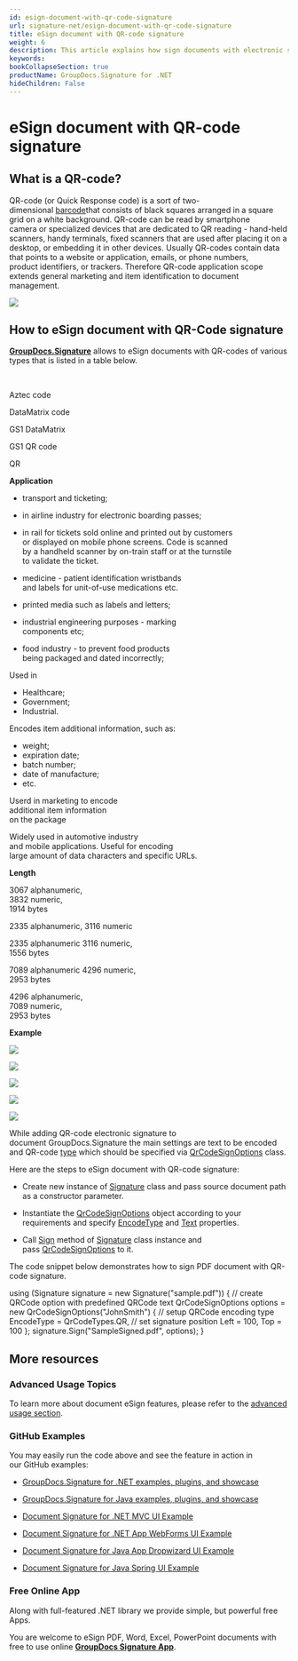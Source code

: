 ```yaml
---
id: esign-document-with-qr-code-signature
url: signature-net/esign-document-with-qr-code-signature
title: eSign document with QR-code signature
weight: 6
description: This article explains how sign documents with electronic signature as QR-code on document page with GroupDocs.Signature API.
keywords: 
bookCollapseSection: true
productName: GroupDocs.Signature for .NET
hideChildren: False
---
```


# eSign document with QR-code signature

## What is a QR-code?

QR-code (or Quick Response code) is a sort of two-dimensional [barcode](https://wiki.lisbon.dynabic.com/display/signature/eSign+document+with+Barcode+signature#eSigndocumentwithBarcodesignature-WhatisaBarcode?)that consists of black squares arranged in a square grid on a white background. QR-code can be read by smartphone camera or specialized devices that are dedicated to QR reading - hand-held scanners, handy terminals, fixed scanners that are used after placing it on a desktop, or embedding it in other devices. Usually QR-codes contain data that points to a website or application, emails, or phone numbers, product identifiers, or trackers. Therefore QR-code application scope extends general marketing and item identification to document management.

![](https://wiki.lisbon.dynabic.com/download/thumbnails/29426708/QR%20Code%202.png?version=1&modificationDate=1581412288000&api=v2)

## How to eSign document with QR-Code signature 

[**GroupDocs.Signature**](https://products.groupdocs.com/signature/net) allows to eSign documents with QR-codes of various types that is listed in a table below. 

 

Aztec code

DataMatrix code

GS1 DataMatrix 

GS1 QR code 

QR

**Application**

*   transport and ticketing;
*   in airline industry for electronic boarding passes;  
    
*   in rail for tickets sold online and printed out by customers  
    or displayed on mobile phone screens. Code is scanned  
    by a handheld scanner by on-train staff or at the turnstile  
    to validate the ticket.
*   medicine - patient identification wristbands  
    and labels for unit-of-use medications etc.

*   printed media such as labels and letters;
*   industrial engineering purposes - marking  
    components etc;  
    
*   food industry - to prevent food products  
    being packaged and dated incorrectly;

Used in

*   Healthcare;
*   Government;
*   Industrial.

Encodes item additional information, such as:

*   weight;
*   expiration date;
*   batch number;
*   date of manufacture;
*   etc.

Userd in marketing to encode  
additional item information  
on the package

Widely used in automotive industry  
and mobile applications. Useful for encoding  
large amount of data characters and specific URLs.

**Length**

3067 alphanumeric,  
3832 numeric,  
1914 bytes

2335 alphanumeric, 3116 numeric

2335 alphanumeric 3116 numeric,  
1556 bytes

7089 alphanumeric 4296 numeric,  
2953 bytes

4296 alphanumeric,  
7089 numeric,  
2953 bytes

**Example**

![](https://wiki.lisbon.dynabic.com/download/thumbnails/29426708/Aztec.png?version=1&modificationDate=1581415722000&api=v2)

![](https://wiki.lisbon.dynabic.com/download/thumbnails/29426708/DataMatrix.png?version=1&modificationDate=1581416613000&api=v2)

![](https://wiki.lisbon.dynabic.com/download/thumbnails/29426708/GS1%20DataMatrix.png?version=1&modificationDate=1581419522000&api=v2)

![](https://wiki.lisbon.dynabic.com/download/thumbnails/29426708/GS1%20QR.png?version=1&modificationDate=1581419623000&api=v2)

![](https://wiki.lisbon.dynabic.com/download/thumbnails/29426708/QR%20Code%202.png?version=1&modificationDate=1581412288000&api=v2)

While adding QR-code electronic signature to document GroupDocs.Signature the main settings are text to be encoded and QR-code [type](https://apireference.groupdocs.com/net/signature/groupdocs.signature.domain/qrcodetypes/fields/index) which should be specified via [QrCodeSignOptions](https://apireference.groupdocs.com/net/signature/groupdocs.signature.options/qrcodesignoptions) class.   

Here are the steps to eSign document with QR-code signature:

*   Create new instance of [Signature](https://apireference.groupdocs.com/net/signature/groupdocs.signature/signature) class and pass source document path as a constructor parameter.
    
*   Instantiate the [QrCodeSignOptions](https://apireference.groupdocs.com/net/signature/groupdocs.signature.options/qrcodesignoptions) object according to your requirements and specify [EncodeType](https://apireference.groupdocs.com/net/signature/groupdocs.signature.options/qrcodesignoptions/properties/encodetype) and [Text](https://apireference.groupdocs.com/net/signature/groupdocs.signature.options/textsignoptions/properties/text) properties.
    
*   Call [Sign](https://apireference.groupdocs.com/net/signature/groupdocs.signature/signature/methods/sign) method of [Signature](https://apireference.groupdocs.com/net/signature/groupdocs.signature/signature) class instance and pass [QrCodeSignOptions](https://apireference.groupdocs.com/net/signature/groupdocs.signature.options/qrcodesignoptions) to it.
    

The code snippet below demonstrates how to sign PDF document with QR-code signature.

using (Signature signature = new Signature("sample.pdf"))
{
    // create QRCode option with predefined QRCode text
    QrCodeSignOptions options = new QrCodeSignOptions("JohnSmith")
    {
        // setup QRCode encoding type
        EncodeType = QrCodeTypes.QR,
        // set signature position
        Left = 100,
        Top = 100
    };
    signature.Sign("SampleSigned.pdf", options);
}

## More resources

### Advanced Usage Topics

To learn more about document eSign features, please refer to the [advanced usage section](Advanced%2Busage.html).

### GitHub Examples 

You may easily run the code above and see the feature in action in our GitHub examples:

*   [GroupDocs.Signature for .NET examples, plugins, and showcase](https://github.com/groupdocs-signature/GroupDocs.Signature-for-.NET)
    
*   [GroupDocs.Signature for Java examples, plugins, and showcase](https://github.com/groupdocs-signature/GroupDocs.Signature-for-Java)
    
*   [Document Signature for .NET MVC UI Example](https://github.com/groupdocs-signature/GroupDocs.Signature-for-.NET-MVC) 
    
*   [Document Signature for .NET App WebForms UI Example](https://github.com/groupdocs-signature/GroupDocs.Signature-for-.NET-WebForms)
    
*   [Document Signature for Java App Dropwizard UI Example](https://github.com/groupdocs-signature/GroupDocs.Signature-for-Java-Dropwizard)
    
*   [Document Signature for Java Spring UI Example](https://github.com/groupdocs-signature/GroupDocs.Signature-for-Java-Spring)
    

### Free Online App 

Along with full-featured .NET library we provide simple, but powerful free Apps.

You are welcome to eSign PDF, Word, Excel, PowerPoint documents with free to use online **[GroupDocs Signature App](https://products.groupdocs.app/signature)**.
